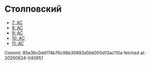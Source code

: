 # Столповский
- [7: AC](7.md)
- [8: AC](8.md)
- [9: AC](9.md)
- [10: AC](10.md)
- [11: AC](11.md)

Commit: 85e36c0dd174b76c98b30883a5bb000d13ac110a
 fetched at: 20200924-040951
